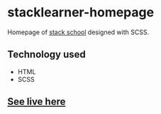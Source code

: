 # stacklearner-homepage
Homepage of [stack school](https://courses.stackschool.co/) designed with SCSS.
## Technology used
- HTML
- SCSS
## [See live here](https://github.com/Shaharafat/stacklearner-homepage)
